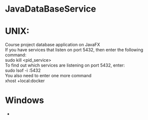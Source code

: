 # JavaDataBaseService
# UNIX:  
Course project database application on JavaFX  
If you have services that listen on port 5432, then enter the following command:  
sudo kill <pid_service>  
To find out which services are listening on port 5432, enter:  
sudo lsof -i :5432  
You also need to enter one more command  
xhost +local:docker  
# Windows  
-
